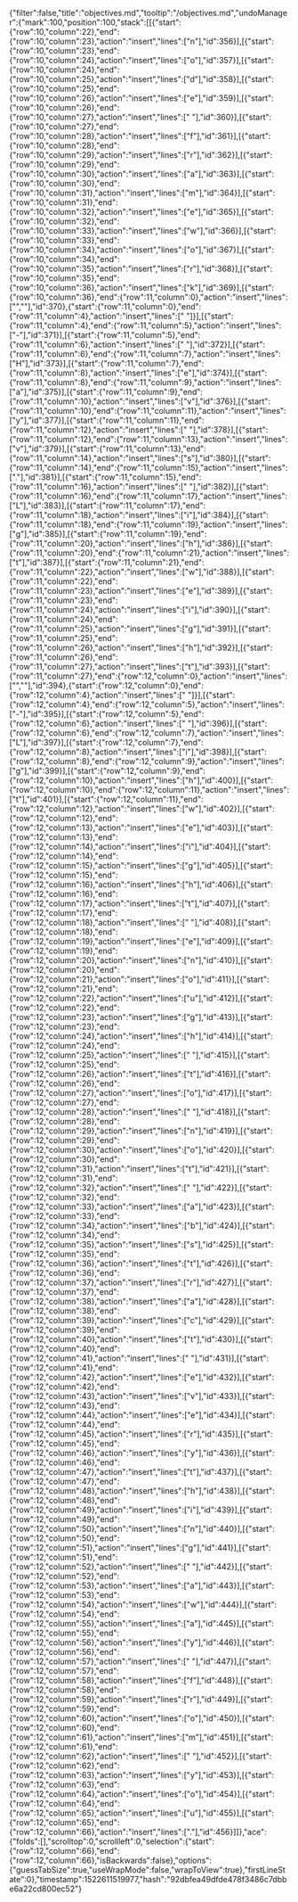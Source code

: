{"filter":false,"title":"objectives.md","tooltip":"/objectives.md","undoManager":{"mark":100,"position":100,"stack":[[{"start":{"row":10,"column":22},"end":{"row":10,"column":23},"action":"insert","lines":["n"],"id":356}],[{"start":{"row":10,"column":23},"end":{"row":10,"column":24},"action":"insert","lines":["o"],"id":357}],[{"start":{"row":10,"column":24},"end":{"row":10,"column":25},"action":"insert","lines":["d"],"id":358}],[{"start":{"row":10,"column":25},"end":{"row":10,"column":26},"action":"insert","lines":["e"],"id":359}],[{"start":{"row":10,"column":26},"end":{"row":10,"column":27},"action":"insert","lines":[" "],"id":360}],[{"start":{"row":10,"column":27},"end":{"row":10,"column":28},"action":"insert","lines":["f"],"id":361}],[{"start":{"row":10,"column":28},"end":{"row":10,"column":29},"action":"insert","lines":["r"],"id":362}],[{"start":{"row":10,"column":29},"end":{"row":10,"column":30},"action":"insert","lines":["a"],"id":363}],[{"start":{"row":10,"column":30},"end":{"row":10,"column":31},"action":"insert","lines":["m"],"id":364}],[{"start":{"row":10,"column":31},"end":{"row":10,"column":32},"action":"insert","lines":["e"],"id":365}],[{"start":{"row":10,"column":32},"end":{"row":10,"column":33},"action":"insert","lines":["w"],"id":366}],[{"start":{"row":10,"column":33},"end":{"row":10,"column":34},"action":"insert","lines":["o"],"id":367}],[{"start":{"row":10,"column":34},"end":{"row":10,"column":35},"action":"insert","lines":["r"],"id":368}],[{"start":{"row":10,"column":35},"end":{"row":10,"column":36},"action":"insert","lines":["k"],"id":369}],[{"start":{"row":10,"column":36},"end":{"row":11,"column":0},"action":"insert","lines":["",""],"id":370},{"start":{"row":11,"column":0},"end":{"row":11,"column":4},"action":"insert","lines":["    "]}],[{"start":{"row":11,"column":4},"end":{"row":11,"column":5},"action":"insert","lines":["-"],"id":371}],[{"start":{"row":11,"column":5},"end":{"row":11,"column":6},"action":"insert","lines":[" "],"id":372}],[{"start":{"row":11,"column":6},"end":{"row":11,"column":7},"action":"insert","lines":["H"],"id":373}],[{"start":{"row":11,"column":7},"end":{"row":11,"column":8},"action":"insert","lines":["e"],"id":374}],[{"start":{"row":11,"column":8},"end":{"row":11,"column":9},"action":"insert","lines":["a"],"id":375}],[{"start":{"row":11,"column":9},"end":{"row":11,"column":10},"action":"insert","lines":["v"],"id":376}],[{"start":{"row":11,"column":10},"end":{"row":11,"column":11},"action":"insert","lines":["y"],"id":377}],[{"start":{"row":11,"column":11},"end":{"row":11,"column":12},"action":"insert","lines":[" "],"id":378}],[{"start":{"row":11,"column":12},"end":{"row":11,"column":13},"action":"insert","lines":["v"],"id":379}],[{"start":{"row":11,"column":13},"end":{"row":11,"column":14},"action":"insert","lines":["s"],"id":380}],[{"start":{"row":11,"column":14},"end":{"row":11,"column":15},"action":"insert","lines":["."],"id":381}],[{"start":{"row":11,"column":15},"end":{"row":11,"column":16},"action":"insert","lines":[" "],"id":382}],[{"start":{"row":11,"column":16},"end":{"row":11,"column":17},"action":"insert","lines":["L"],"id":383}],[{"start":{"row":11,"column":17},"end":{"row":11,"column":18},"action":"insert","lines":["i"],"id":384}],[{"start":{"row":11,"column":18},"end":{"row":11,"column":19},"action":"insert","lines":["g"],"id":385}],[{"start":{"row":11,"column":19},"end":{"row":11,"column":20},"action":"insert","lines":["h"],"id":386}],[{"start":{"row":11,"column":20},"end":{"row":11,"column":21},"action":"insert","lines":["t"],"id":387}],[{"start":{"row":11,"column":21},"end":{"row":11,"column":22},"action":"insert","lines":["w"],"id":388}],[{"start":{"row":11,"column":22},"end":{"row":11,"column":23},"action":"insert","lines":["e"],"id":389}],[{"start":{"row":11,"column":23},"end":{"row":11,"column":24},"action":"insert","lines":["i"],"id":390}],[{"start":{"row":11,"column":24},"end":{"row":11,"column":25},"action":"insert","lines":["g"],"id":391}],[{"start":{"row":11,"column":25},"end":{"row":11,"column":26},"action":"insert","lines":["h"],"id":392}],[{"start":{"row":11,"column":26},"end":{"row":11,"column":27},"action":"insert","lines":["t"],"id":393}],[{"start":{"row":11,"column":27},"end":{"row":12,"column":0},"action":"insert","lines":["",""],"id":394},{"start":{"row":12,"column":0},"end":{"row":12,"column":4},"action":"insert","lines":["    "]}],[{"start":{"row":12,"column":4},"end":{"row":12,"column":5},"action":"insert","lines":["-"],"id":395}],[{"start":{"row":12,"column":5},"end":{"row":12,"column":6},"action":"insert","lines":[" "],"id":396}],[{"start":{"row":12,"column":6},"end":{"row":12,"column":7},"action":"insert","lines":["L"],"id":397}],[{"start":{"row":12,"column":7},"end":{"row":12,"column":8},"action":"insert","lines":["i"],"id":398}],[{"start":{"row":12,"column":8},"end":{"row":12,"column":9},"action":"insert","lines":["g"],"id":399}],[{"start":{"row":12,"column":9},"end":{"row":12,"column":10},"action":"insert","lines":["h"],"id":400}],[{"start":{"row":12,"column":10},"end":{"row":12,"column":11},"action":"insert","lines":["t"],"id":401}],[{"start":{"row":12,"column":11},"end":{"row":12,"column":12},"action":"insert","lines":["w"],"id":402}],[{"start":{"row":12,"column":12},"end":{"row":12,"column":13},"action":"insert","lines":["e"],"id":403}],[{"start":{"row":12,"column":13},"end":{"row":12,"column":14},"action":"insert","lines":["i"],"id":404}],[{"start":{"row":12,"column":14},"end":{"row":12,"column":15},"action":"insert","lines":["g"],"id":405}],[{"start":{"row":12,"column":15},"end":{"row":12,"column":16},"action":"insert","lines":["h"],"id":406}],[{"start":{"row":12,"column":16},"end":{"row":12,"column":17},"action":"insert","lines":["t"],"id":407}],[{"start":{"row":12,"column":17},"end":{"row":12,"column":18},"action":"insert","lines":[" "],"id":408}],[{"start":{"row":12,"column":18},"end":{"row":12,"column":19},"action":"insert","lines":["e"],"id":409}],[{"start":{"row":12,"column":19},"end":{"row":12,"column":20},"action":"insert","lines":["n"],"id":410}],[{"start":{"row":12,"column":20},"end":{"row":12,"column":21},"action":"insert","lines":["o"],"id":411}],[{"start":{"row":12,"column":21},"end":{"row":12,"column":22},"action":"insert","lines":["u"],"id":412}],[{"start":{"row":12,"column":22},"end":{"row":12,"column":23},"action":"insert","lines":["g"],"id":413}],[{"start":{"row":12,"column":23},"end":{"row":12,"column":24},"action":"insert","lines":["h"],"id":414}],[{"start":{"row":12,"column":24},"end":{"row":12,"column":25},"action":"insert","lines":[" "],"id":415}],[{"start":{"row":12,"column":25},"end":{"row":12,"column":26},"action":"insert","lines":["t"],"id":416}],[{"start":{"row":12,"column":26},"end":{"row":12,"column":27},"action":"insert","lines":["o"],"id":417}],[{"start":{"row":12,"column":27},"end":{"row":12,"column":28},"action":"insert","lines":[" "],"id":418}],[{"start":{"row":12,"column":28},"end":{"row":12,"column":29},"action":"insert","lines":["n"],"id":419}],[{"start":{"row":12,"column":29},"end":{"row":12,"column":30},"action":"insert","lines":["o"],"id":420}],[{"start":{"row":12,"column":30},"end":{"row":12,"column":31},"action":"insert","lines":["t"],"id":421}],[{"start":{"row":12,"column":31},"end":{"row":12,"column":32},"action":"insert","lines":[" "],"id":422}],[{"start":{"row":12,"column":32},"end":{"row":12,"column":33},"action":"insert","lines":["a"],"id":423}],[{"start":{"row":12,"column":33},"end":{"row":12,"column":34},"action":"insert","lines":["b"],"id":424}],[{"start":{"row":12,"column":34},"end":{"row":12,"column":35},"action":"insert","lines":["s"],"id":425}],[{"start":{"row":12,"column":35},"end":{"row":12,"column":36},"action":"insert","lines":["t"],"id":426}],[{"start":{"row":12,"column":36},"end":{"row":12,"column":37},"action":"insert","lines":["r"],"id":427}],[{"start":{"row":12,"column":37},"end":{"row":12,"column":38},"action":"insert","lines":["a"],"id":428}],[{"start":{"row":12,"column":38},"end":{"row":12,"column":39},"action":"insert","lines":["c"],"id":429}],[{"start":{"row":12,"column":39},"end":{"row":12,"column":40},"action":"insert","lines":["t"],"id":430}],[{"start":{"row":12,"column":40},"end":{"row":12,"column":41},"action":"insert","lines":[" "],"id":431}],[{"start":{"row":12,"column":41},"end":{"row":12,"column":42},"action":"insert","lines":["e"],"id":432}],[{"start":{"row":12,"column":42},"end":{"row":12,"column":43},"action":"insert","lines":["v"],"id":433}],[{"start":{"row":12,"column":43},"end":{"row":12,"column":44},"action":"insert","lines":["e"],"id":434}],[{"start":{"row":12,"column":44},"end":{"row":12,"column":45},"action":"insert","lines":["r"],"id":435}],[{"start":{"row":12,"column":45},"end":{"row":12,"column":46},"action":"insert","lines":["y"],"id":436}],[{"start":{"row":12,"column":46},"end":{"row":12,"column":47},"action":"insert","lines":["t"],"id":437}],[{"start":{"row":12,"column":47},"end":{"row":12,"column":48},"action":"insert","lines":["h"],"id":438}],[{"start":{"row":12,"column":48},"end":{"row":12,"column":49},"action":"insert","lines":["i"],"id":439}],[{"start":{"row":12,"column":49},"end":{"row":12,"column":50},"action":"insert","lines":["n"],"id":440}],[{"start":{"row":12,"column":50},"end":{"row":12,"column":51},"action":"insert","lines":["g"],"id":441}],[{"start":{"row":12,"column":51},"end":{"row":12,"column":52},"action":"insert","lines":[" "],"id":442}],[{"start":{"row":12,"column":52},"end":{"row":12,"column":53},"action":"insert","lines":["a"],"id":443}],[{"start":{"row":12,"column":53},"end":{"row":12,"column":54},"action":"insert","lines":["w"],"id":444}],[{"start":{"row":12,"column":54},"end":{"row":12,"column":55},"action":"insert","lines":["a"],"id":445}],[{"start":{"row":12,"column":55},"end":{"row":12,"column":56},"action":"insert","lines":["y"],"id":446}],[{"start":{"row":12,"column":56},"end":{"row":12,"column":57},"action":"insert","lines":[" "],"id":447}],[{"start":{"row":12,"column":57},"end":{"row":12,"column":58},"action":"insert","lines":["f"],"id":448}],[{"start":{"row":12,"column":58},"end":{"row":12,"column":59},"action":"insert","lines":["r"],"id":449}],[{"start":{"row":12,"column":59},"end":{"row":12,"column":60},"action":"insert","lines":["o"],"id":450}],[{"start":{"row":12,"column":60},"end":{"row":12,"column":61},"action":"insert","lines":["m"],"id":451}],[{"start":{"row":12,"column":61},"end":{"row":12,"column":62},"action":"insert","lines":[" "],"id":452}],[{"start":{"row":12,"column":62},"end":{"row":12,"column":63},"action":"insert","lines":["y"],"id":453}],[{"start":{"row":12,"column":63},"end":{"row":12,"column":64},"action":"insert","lines":["o"],"id":454}],[{"start":{"row":12,"column":64},"end":{"row":12,"column":65},"action":"insert","lines":["u"],"id":455}],[{"start":{"row":12,"column":65},"end":{"row":12,"column":66},"action":"insert","lines":["."],"id":456}]]},"ace":{"folds":[],"scrolltop":0,"scrollleft":0,"selection":{"start":{"row":12,"column":66},"end":{"row":12,"column":66},"isBackwards":false},"options":{"guessTabSize":true,"useWrapMode":false,"wrapToView":true},"firstLineState":0},"timestamp":1522611519977,"hash":"92dbfea49dfde478f3486c7dbbe6a22cd800ec52"}
